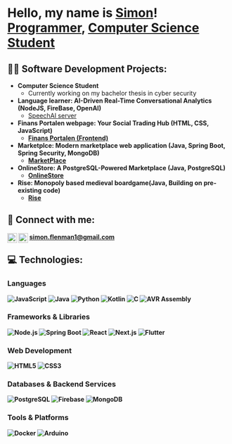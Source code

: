 <h1>Hello, my name is <a href="mailto:simon.flenman1@gmail.com">Simon</a>! <br/><a href="https://github.com/simonflenman">Programmer</a>, <a href="https://www.linkedin.com/in/simon-flenman-97b919308/">Computer Science Student</a>

<h2>👨‍💻 Software Development Projects:</h2>

- <b>Computer Science Student</b>
  - Currently working on my bachelor thesis in cyber security
- <b>Language learner: AI-Driven Real-Time Conversational Analytics (NodeJS, FireBase, OpenAI)</b>
  - [SpeechAI server](https://github.com/marcuslarsson92/SpeechAI_Server) <b>
- <b>Finans Portalen webpage: Your Social Trading Hub (HTML, CSS, JavaScript)</b>
  - [Finans Portalen (Frontend)](https://github.com/marcuslarsson92/FP_First)
- <b>Marketplce: Modern marketplace web application (Java, Spring Boot, Spring Security, MongoDB)</b>
  - [MarketPlace](https://github.com/Just4rthur/MarketPlace/tree/main)
- <b>OnlineStore: A PostgreSQL-Powered Marketplace (Java, PostgreSQL)</b>
  - [OnlineStore](https://github.com/marcuslarsson92/OnlineStore)
- <b>Rise: Monopoly based medieval boardgame(Java, Building on pre-existing code)</b>
  - [Rise](https://github.com/Villie99/Rise-Project)

<h2> 🤳 Connect with me:</h2>

[<img align="left" alt="simonflenman | LinkedIn" width="22px" src="https://cdn.jsdelivr.net/npm/simple-icons@v3/icons/linkedin.svg" />][linkedin]
[<img align="left" alt="simonflenman | Instagram" width="22px" src="https://cdn.jsdelivr.net/npm/simple-icons@v3/icons/instagram.svg" />][instagram]
simon.flenman1@gmail.com


[linkedin]: https://www.linkedin.com/in/simon-flenman-97b919308/
[instagram]: https://www.instagram.com/simonflenman/

<h2> 💻 Technologies:</h2>

### **Languages**
![JavaScript](https://img.shields.io/badge/JAVASCRIPT-F7DF1E?style=for-the-badge&logo=javascript&logoColor=black)
![Java](https://img.shields.io/badge/JAVA-007396?style=for-the-badge&logo=java&logoColor=white)
![Python](https://img.shields.io/badge/PYTHON-3776AB?style=for-the-badge&logo=python&logoColor=white)
![Kotlin](https://img.shields.io/badge/KOTLIN-0095D5?style=for-the-badge&logo=kotlin&logoColor=white)
![C](https://img.shields.io/badge/C-A8B9CC?style=for-the-badge&logo=c&logoColor=white)
![AVR Assembly](https://img.shields.io/badge/AVR%20ASSEMBLY-FF5733?style=for-the-badge)

### **Frameworks & Libraries**
![Node.js](https://img.shields.io/badge/NODE.JS-339933?style=for-the-badge&logo=node.js&logoColor=white)
![Spring Boot](https://img.shields.io/badge/SPRING%20BOOT-6DB33F?style=for-the-badge&logo=spring-boot&logoColor=white)
![React](https://img.shields.io/badge/REACT-20232A?style=for-the-badge&logo=react&logoColor=61DAFB)
![Next.js](https://img.shields.io/badge/NEXT.JS-000000?style=for-the-badge&logo=next.js&logoColor=white)
![Flutter](https://img.shields.io/badge/FLUTTER-02569B?style=for-the-badge&logo=flutter&logoColor=white)

### **Web Development**
![HTML5](https://img.shields.io/badge/HTML5-E34F26?style=for-the-badge&logo=html5&logoColor=white)
![CSS3](https://img.shields.io/badge/CSS3-1572B6?style=for-the-badge&logo=css3&logoColor=white)

### **Databases & Backend Services**
![PostgreSQL](https://img.shields.io/badge/POSTGRESQL-316192?style=for-the-badge&logo=postgresql&logoColor=white)
![Firebase](https://img.shields.io/badge/FIREBASE-FFCA28?style=for-the-badge&logo=firebase&logoColor=black)
![MongoDB](https://img.shields.io/badge/MONGODB-47A248?style=for-the-badge&logo=mongodb&logoColor=white)

### **Tools & Platforms**
![Docker](https://img.shields.io/badge/DOCKER-2496ED?style=for-the-badge&logo=docker&logoColor=white)
![Arduino](https://img.shields.io/badge/ARDUINO-00979D?style=for-the-badge&logo=arduino&logoColor=white)

